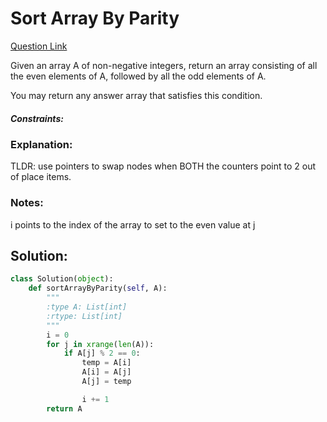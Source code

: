 # Sort Array By Parity

[Question Link](https://leetcode.com/problems/sort-array-by-parity/)  

Given an array A of non-negative integers, return an array consisting of all the even elements of A, followed by all the odd elements of A.  

You may return any answer array that satisfies this condition.  

##### Constraints:

### Explanation:
TLDR: use pointers to swap nodes when BOTH the counters point to 2 out of place items.

### Notes:
i points to the index of the array to set to the even value at j


## Solution:
```Python
class Solution(object):
    def sortArrayByParity(self, A):
        """
        :type A: List[int]
        :rtype: List[int]
        """
        i = 0
        for j in xrange(len(A)):
            if A[j] % 2 == 0:
                temp = A[i]
                A[i] = A[j]
                A[j] = temp

                i += 1
        return A
```